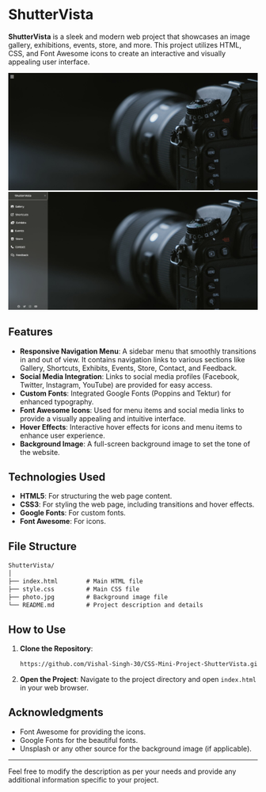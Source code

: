 # ShutterVista

**ShutterVista** is a sleek and modern web project that showcases an image gallery, exhibitions, events, store, and more. This project utilizes HTML, CSS, and Font Awesome icons to create an interactive and visually appealing user interface.

![Project Image](./Asset/Project%20img%202.png)
![Project Image](./Asset/Project%20img%201.png)

## Features

- **Responsive Navigation Menu**: A sidebar menu that smoothly transitions in and out of view. It contains navigation links to various sections like Gallery, Shortcuts, Exhibits, Events, Store, Contact, and Feedback.
- **Social Media Integration**: Links to social media profiles (Facebook, Twitter, Instagram, YouTube) are provided for easy access.
- **Custom Fonts**: Integrated Google Fonts (Poppins and Tektur) for enhanced typography.
- **Font Awesome Icons**: Used for menu items and social media links to provide a visually appealing and intuitive interface.
- **Hover Effects**: Interactive hover effects for icons and menu items to enhance user experience.
- **Background Image**: A full-screen background image to set the tone of the website.

## Technologies Used

- **HTML5**: For structuring the web page content.
- **CSS3**: For styling the web page, including transitions and hover effects.
- **Google Fonts**: For custom fonts.
- **Font Awesome**: For icons.

## File Structure

```
ShutterVista/
│
├── index.html        # Main HTML file
├── style.css         # Main CSS file
├── photo.jpg         # Background image file
└── README.md         # Project description and details
```

## How to Use

1. **Clone the Repository**:
    ```bash
    https://github.com/Vishal-Singh-30/CSS-Mini-Project-ShutterVista.git
    ```
2. **Open the Project**:
    Navigate to the project directory and open `index.html` in your web browser.
   

## Acknowledgments

- Font Awesome for providing the icons.
- Google Fonts for the beautiful fonts.
- Unsplash or any other source for the background image (if applicable).

---

Feel free to modify the description as per your needs and provide any additional information specific to your project.

